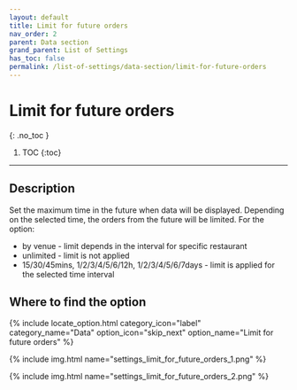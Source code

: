 ```yaml
---
layout: default
title: Limit for future orders
nav_order: 2
parent: Data section
grand_parent: List of Settings
has_toc: false
permalink: /list-of-settings/data-section/limit-for-future-orders
---
```


# Limit for future orders
{: .no_toc }

1. TOC
{:toc}

---

## Description
Set the maximum time in the future when data will be displayed. Depending on the selected time, the orders from the future will be limited. For the option:
- by venue - limit depends in the interval for specific restaurant
- unlimited - limit is not applied
- 15/30/45mins, 1/2/3/4/5/6/12h, 1/2/3/4/5/6/7days - limit is applied for the selected time interval

<!-- For example, if the user selects **30 minutes** and right now is **21:40**, the application is displaying the orders from the past up to **21:10**. -->

## Where to find the option
{% include locate_option.html category_icon="label" category_name="Data" option_icon="skip_next" option_name="Limit for future orders" %}

{% include img.html name="settings_limit_for_future_orders_1.png" %}

{% include img.html name="settings_limit_for_future_orders_2.png" %}
